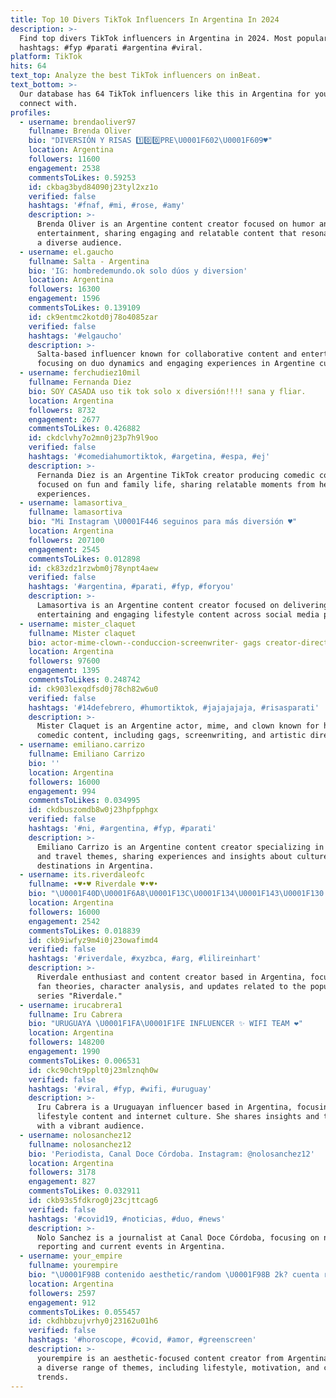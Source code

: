 ```yaml
---
title: Top 10 Divers TikTok Influencers In Argentina In 2024
description: >-
  Find top divers TikTok influencers in Argentina in 2024. Most popular
  hashtags: #fyp #parati #argentina #viral.
platform: TikTok
hits: 64
text_top: Analyze the best TikTok influencers on inBeat.
text_bottom: >-
  Our database has 64 TikTok influencers like this in Argentina for you to
  connect with.
profiles:
  - username: brendaoliver97
    fullname: Brenda Oliver
    bio: "DIVERSIÓN Y RISAS 1️⃣0️⃣0️⃣PRE\U0001F602\U0001F609♥️"
    location: Argentina
    followers: 11600
    engagement: 2538
    commentsToLikes: 0.59253
    id: ckbag3byd84090j23tyl2xz1o
    verified: false
    hashtags: '#fnaf, #mi, #rose, #amy'
    description: >-
      Brenda Oliver is an Argentine content creator focused on humor and
      entertainment, sharing engaging and relatable content that resonates with
      a diverse audience.
  - username: el.gaucho
    fullname: Salta - Argentina
    bio: 'IG: hombredemundo.ok solo dúos y diversion'
    location: Argentina
    followers: 16300
    engagement: 1596
    commentsToLikes: 0.139109
    id: ck9entmc2kotd0j78o4085zar
    verified: false
    hashtags: '#elgaucho'
    description: >-
      Salta-based influencer known for collaborative content and entertainment,
      focusing on duo dynamics and engaging experiences in Argentine culture.
  - username: ferchudiez10mil
    fullname: Fernanda Diez
    bio: SOY CASADA uso tik tok solo x diversión!!!! sana y fliar.
    location: Argentina
    followers: 8732
    engagement: 2677
    commentsToLikes: 0.426882
    id: ckdclvhy7o2mn0j23p7h9l9oo
    verified: false
    hashtags: '#comediahumortiktok, #argetina, #espa, #ej'
    description: >-
      Fernanda Diez is an Argentine TikTok creator producing comedic content
      focused on fun and family life, sharing relatable moments from her daily
      experiences.
  - username: lamasortiva_
    fullname: lamasortiva
    bio: "Mi Instagram \U0001F446 seguinos para más diversión ♥️"
    location: Argentina
    followers: 207100
    engagement: 2545
    commentsToLikes: 0.012898
    id: ck83zdz1rzwbm0j78ynpt4aew
    verified: false
    hashtags: '#argentina, #parati, #fyp, #foryou'
    description: >-
      Lamasortiva is an Argentine content creator focused on delivering
      entertaining and engaging lifestyle content across social media platforms.
  - username: mister_claquet
    fullname: Mister claquet
    bio: actor-mime-clown--conduccion-screenwriter- gags creator-director artistico
    location: Argentina
    followers: 97600
    engagement: 1395
    commentsToLikes: 0.248742
    id: ck903lexqdfsd0j78ch82w6u0
    verified: false
    hashtags: '#14defebrero, #humortiktok, #jajajajaja, #risasparati'
    description: >-
      Mister Claquet is an Argentine actor, mime, and clown known for his
      comedic content, including gags, screenwriting, and artistic direction.
  - username: emiliano.carrizo
    fullname: Emiliano Carrizo
    bio: ''
    location: Argentina
    followers: 16000
    engagement: 994
    commentsToLikes: 0.034995
    id: ckdbuszomdb8w0j23hpfpphgx
    verified: false
    hashtags: '#ni, #argentina, #fyp, #parati'
    description: >-
      Emiliano Carrizo is an Argentine content creator specializing in lifestyle
      and travel themes, sharing experiences and insights about culture and
      destinations in Argentina.
  - username: its.riverdaleofc
    fullname: •♥•♥ Riverdale ♥•♥•
    bio: "\U0001F40D\U0001F6A8\U0001F13C\U0001F134\U0001F143\U0001F130 17K\U0001F6A8\U0001F40D ...ʜᴀɢᴏ ᴛᴏᴅᴏ ᴘᴀʀᴀ ᴛᴏᴅᴏs. Tᴏᴅᴏ ᴘᴀʀᴀ sᴇʀ ᴘᴇʀғᴇᴄᴛᴀ!!!\U0001F494\U0001F44ABetts"
    location: Argentina
    followers: 16000
    engagement: 2542
    commentsToLikes: 0.018839
    id: ckb9iwfyz9m4i0j23owafimd4
    verified: false
    hashtags: '#riverdale, #xyzbca, #arg, #lilireinhart'
    description: >-
      Riverdale enthusiast and content creator based in Argentina, focusing on
      fan theories, character analysis, and updates related to the popular
      series "Riverdale."
  - username: irucabrera1
    fullname: Iru Cabrera
    bio: "URUGUAYA \U0001F1FA\U0001F1FE INFLUENCER ✨ WIFI TEAM ❤️"
    location: Argentina
    followers: 148200
    engagement: 1990
    commentsToLikes: 0.006531
    id: ckc90cht9pplt0j23mlznqh0w
    verified: false
    hashtags: '#viral, #fyp, #wifi, #uruguay'
    description: >-
      Iru Cabrera is a Uruguayan influencer based in Argentina, focusing on
      lifestyle content and internet culture. She shares insights and trends
      with a vibrant audience.
  - username: nolosanchez12
    fullname: nolosanchez12
    bio: 'Periodista, Canal Doce Córdoba. Instagram: @nolosanchez12'
    location: Argentina
    followers: 3178
    engagement: 827
    commentsToLikes: 0.032911
    id: ckb93s5fdkrog0j23cjttcag6
    verified: false
    hashtags: '#covid19, #noticias, #duo, #news'
    description: >-
      Nolo Sanchez is a journalist at Canal Doce Córdoba, focusing on news
      reporting and current events in Argentina.
  - username: your_empire
    fullname: yourempire
    bio: "\U0001F98B contenido aesthetic/random \U0001F98B 2k? cuenta recién creada, gracias x el apoyo!"
    location: Argentina
    followers: 2597
    engagement: 912
    commentsToLikes: 0.055457
    id: ckdhbbzujvrhy0j23162u01h6
    verified: false
    hashtags: '#horoscope, #covid, #amor, #greenscreen'
    description: >-
      yourempire is an aesthetic-focused content creator from Argentina, sharing
      a diverse range of themes, including lifestyle, motivation, and current
      trends.
---
```


